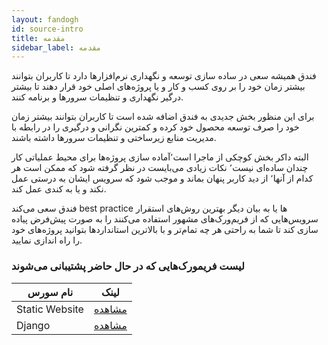 ```yaml
---
layout: fandogh
id: source-intro
title: مقدمه
sidebar_label: مقدمه 
---
```


فندق همیشه سعی در ساده سازی توسعه و نگهداری نرم‌افزارها دارد تا کاربران بتوانند بیشتر زمان خود را بر روی کسب و کار و یا پروژه‌های اصلی خود قرار دهند تا بیشتر درگیر نگهداری و تنظیمات سرور‌ها و برنامه کنند.

برای این منظور بخش جدیدی به فندق اضافه شده است تا کاربران بتوانند بیشتر زمان خود را صرف توسعه محصول خود کرده و کمترین نگرانی و درگیری را در رابطه با مدیریت منابع زیرساختی و تنظیمات سرور‌ها داشته باشند.

البته داکر بخش کوچکی از ماجرا است٬آماده سازی پروژه‌ها برای محیط عملیاتی کار چندان ساده‌ای نیست٬ نکات زیادی می‌بایست در نظر گرفته شود که ممکن است هر کدام از آنها٬ از دید کاربر پنهان بماند و موجب شود که سرویس ایشان به درستی عمل نکند و یا به کندی عمل کند.

فندق سعی می‌کند best practice ها یا به بیان دیگر بهترین روش‌های استقرار سرویس‌هایی که از فریم‌ورک‌های مشهور استفاده می‌کنند را به صورت پیش‌فرض پیاده سازی کند تا شما به راحتی هر چه تمام‌تر و با بالاترین استانداردها بتوانید پروژه‌های خود را راه ‌اندازی نمایید.

### لیست فریمورک‌هایی که در حال حاضر پشتیبانی می‌شوند 
|نام سورس|لینک|
|---	|---	|
| Static Website|[مشاهده](https://docs.fandogh.cloud/docs/source-static.html)
| Django|[مشاهده](https://docs.fandogh.cloud/docs/source-django.html)
<br>
